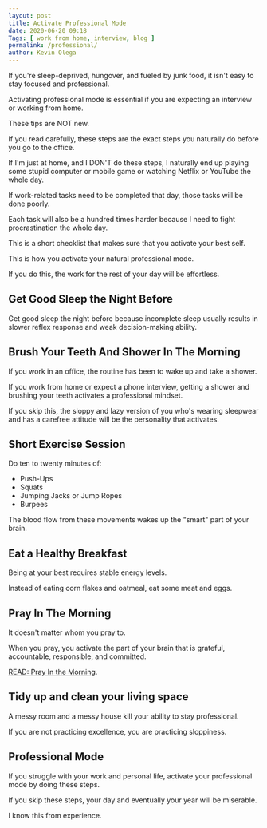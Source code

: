 ```yaml
--- 
layout: post 
title: Activate Professional Mode
date: 2020-06-20 09:18
Tags: [ work from home, interview, blog ]
permalink: /professional/ 
author: Kevin Olega 
--- 
```

If you're sleep-deprived, hungover, and fueled by junk food, it isn't easy to stay focused and professional.

Activating professional mode is essential if you are expecting an interview or working from home.

These tips are NOT new.

If you read carefully, these steps are the exact steps you naturally do before you go to the office.

If I'm just at home, and I DON'T do these steps, I naturally end up playing some stupid computer or mobile game or watching Netflix or YouTube the whole day.

If work-related tasks need to be completed that day, those tasks will be done poorly.

Each task will also be a hundred times harder because I need to fight procrastination the whole day.

This is a short checklist that makes sure that you activate your best self.

This is how you activate your natural professional mode.

If you do this, the work for the rest of your day will be effortless.

## Get Good Sleep the Night Before

Get good sleep the night before because incomplete sleep usually results in slower reflex response and weak decision-making ability.

## Brush Your Teeth And Shower In The Morning

If you work in an office, the routine has been to wake up and take a shower.

If you work from home or expect a phone interview, getting a shower and brushing your teeth activates a professional mindset.

If you skip this, the sloppy and lazy version of you who's wearing sleepwear and has a carefree attitude will be the personality that activates.

## Short Exercise Session

Do ten to twenty minutes of:

- Push-Ups
- Squats
- Jumping Jacks or Jump Ropes
- Burpees

The blood flow from these movements wakes up the "smart" part of your brain.

## Eat a Healthy Breakfast

Being at your best requires stable energy levels.

Instead of eating corn flakes and oatmeal, eat some meat and eggs.

## Pray In The Morning

It doesn't matter whom you pray to.

When you pray, you activate the part of your brain that is grateful, accountable, responsible, and committed.

[READ: Pray In the Morning](https://callcentertrainingtips.com/pray-am/).

## Tidy up and clean your living space

A messy room and a messy house kill your ability to stay professional.

If you are not practicing excellence, you are practicing sloppiness.

## Professional Mode

If you struggle with your work and personal life, activate your professional mode by doing these steps.

If you skip these steps, your day and eventually your year will be miserable.

I know this from experience.
